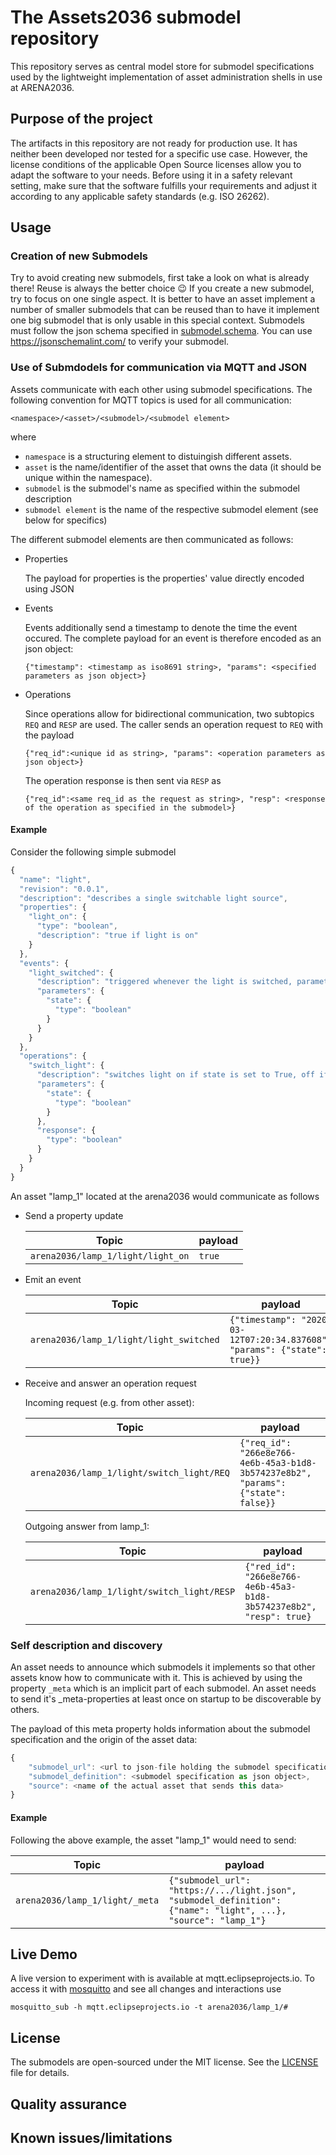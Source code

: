 # The Assets2036 submodel repository

This repository serves as central model store for submodel specifications used 
by the lightweight implementation of asset administration shells in use at ARENA2036.


## Purpose of the project

The artifacts in this repository are not ready for production use. 
It has neither been developed nor tested for a specific use case. 
However, the license conditions of the applicable Open Source licenses allow 
you to adapt the software to your needs. Before using it in a safety relevant 
setting, make sure that the software fulfills your requirements and 
adjust it according to any applicable safety standards (e.g. ISO 26262).


## Usage

### Creation of new Submodels

Try to avoid creating new submodels, first take a look on what is already there!
Reuse is always the better choice :wink:
If you create a new submodel, try to focus on one single aspect.
It is better to have an asset implement a number of smaller submodels that can 
be reused than to have it implement one big submodel that is only usable in this
special context.
Submodels must follow the json schema specified in
[submodel.schema](submodel.schema). 
You can use https://jsonschemalint.com/ to verify your submodel.

### Use of Submdodels for communication via MQTT and JSON

Assets communicate with each other using submodel specifications. The following
convention for MQTT topics is used for all communication:

`<namespace>/<asset>/<submodel>/<submodel element>`

where
- `namespace` is a structuring element to distuingish different assets. 
- `asset` is the name/identifier of the asset that owns the data (it should be unique within the namespace).
- `submodel` is the submodel's name as specified within the submodel description
- `submodel element` is the name of the respective submodel element (see below for specifics)

The different submodel elements are then communicated as follows:

- Properties
 
  The payload for properties is the properties' value directly encoded using JSON

- Events
 
  Events additionally send a timestamp to denote the time the event occured.
  The complete payload for an event is therefore encoded as an json object:

  `{"timestamp": <timestamp as iso8691 string>, "params": <specified parameters as json object>}`
  

- Operations
 
  Since operations allow for bidirectional communication, two subtopics `REQ` and `RESP` are used. The caller sends an operation request to `REQ` with the payload

  `{"req_id":<unique id as string>, "params": <operation parameters as json object>}`
  
  The operation response is then sent via `RESP` as
  
  `{"req_id":<same req_id as the request as string>, "resp": <response of the operation as specified in the submodel>}`

#### Example 

Consider the following simple submodel

```javascript
{
  "name": "light",
  "revision": "0.0.1",
  "description": "describes a single switchable light source",
  "properties": {
    "light_on": {
      "type": "boolean",
      "description": "true if light is on"
    }
  },
  "events": {
    "light_switched": {
      "description": "triggered whenever the light is switched, parameter 'state' tells if on or off",
      "parameters": {
        "state": {
          "type": "boolean"
        }
      }
    }
  },
  "operations": {
    "switch_light": {
      "description": "switches light on if state is set to True, off if state is False, returns true if operation successful",
      "parameters": {
        "state": {
          "type": "boolean"
        }
      },
      "response": {
        "type": "boolean"
      }
    }
  }
}
```

An asset "lamp_1" located at the arena2036 would communicate as follows

- Send a property update

  | Topic | payload |
  | ------ | ------ |
  | `arena2036/lamp_1/light/light_on` | `true` |

- Emit an event

  | Topic | payload |
  | ------ | ------ |
  | `arena2036/lamp_1/light/light_switched` | `{"timestamp": "2020-03-12T07:20:34.837608", "params": {"state": true}}` |
  
- Receive and answer an operation request

  Incoming request (e.g. from other asset):
  
  | Topic | payload |
  | ------ | ------ |
  | `arena2036/lamp_1/light/switch_light/REQ` | `{"req_id": "266e8e766-4e6b-45a3-b1d8-3b574237e8b2", "params": {"state": false}}` |
  
  Outgoing answer from lamp_1:
  
  | Topic | payload |
  | ------ | ------ |
  | `arena2036/lamp_1/light/switch_light/RESP` | `{"red_id": "266e8e766-4e6b-45a3-b1d8-3b574237e8b2", "resp": true}` |
  

### Self description and discovery

An asset needs to announce which submodels it implements so that other assets 
know how to communicate with it. This is achieved by using the property `_meta` which is an implicit part of each submodel.
An asset needs to send it's _meta-properties at least once on startup to be discoverable by others.

The payload of this meta property holds information about the submodel specification and the origin of the asset data:

```javascript
{
    "submodel_url": <url to json-file holding the submodel specification>,
    "submodel_definition": <submodel specification as json object>,
    "source": <name of the actual asset that sends this data>
}

```

#### Example 

Following the above example, the asset "lamp_1" would need to send:

| Topic | payload |
| ------ | ------ |
| `arena2036/lamp_1/light/_meta` | `{"submodel_url": "https://.../light.json", "submodel_definition": {"name": "light", ...}, "source": "lamp_1"}` |

## Live Demo
A live version to experiment with is available at mqtt.eclipseprojects.io. To access it with [mosquitto](https://mosquitto.org/) and see all changes and interactions use 
```
mosquitto_sub -h mqtt.eclipseprojects.io -t arena2036/lamp_1/#
```



## License

The submodels are open-sourced under the MIT license. See the [LICENSE](LICENSE) file for details.

## Quality assurance


## Known issues/limitations
